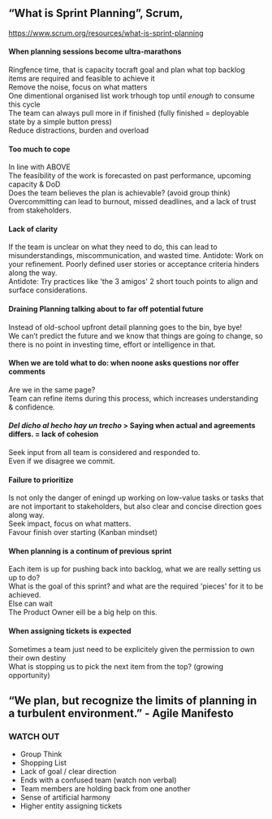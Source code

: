 
## “What is Sprint Planning”, Scrum,  
https://www.scrum.org/resources/what-is-sprint-planning

#### When planning sessions become ultra-marathons<br/>
Ringfence time, that is capacity tocraft goal and plan what top backlog items are required and feasible to achieve it<br/>
Remove the noise, focus on what matters<br/>
One dimentional organised list work trhough top until *enough* to consume this cycle<br/>
The team can always pull more in if finished (fully finished = deployable state by a simple button press)<br/>
Reduce distractions, burden and overload<br/>

#### Too much to cope<br/>
In line with ABOVE<br/>
The feasibility of the work is forecasted on past performance, upcoming capacity & DoD <br/>
Does the team believes the plan is achievable? (avoid group think)<br/>
Overcommitting can lead to burnout, missed deadlines, and a lack of trust from stakeholders. <br/>

#### Lack of clarity<br/>
If the team is unclear on what they need to do, this can lead to misunderstandings, miscommunication, and wasted time. 
Antidote: Work on your refinement. Poorly defined user stories or acceptance criteria hinders along the way.<br/>
Antidote: Try practices like 'the 3 amigos' 2 short touch points to align and surface considerations.<br/>

#### Draining Planning talking about to far off potential future<br/>
Instead of old-school upfront detail planning goes to the bin, bye bye!<br/> 
We can’t predict the future and we know that things are going to change, so there is no point in investing time, effort or intelligence in that. <br/>

#### When we are told what to do: when noone asks questions nor offer comments<br/>
Are we in the same page?<br/>
Team can refine items during this process, which increases understanding & confidence.<br/>

#### *Del dicho al hecho hay un trecho* > Saying when actual and agreements differs. = lack of cohesion<br/>
Seek input from all team is considered and responded to. <br/>
Even if we disagree we commit.<br/>

#### Failure to prioritize
Is not only the danger of eningd up working on low-value tasks or tasks that are not important to stakeholders, but also clear and concise direction goes along way.<br/>
Seek impact, focus on what matters. <br/>
Favour finish over starting (Kanban mindset) <br/>

#### When planning is a continum of previous sprint<br/>
Each item is up for pushing back into backlog, what we are really setting us up to do?<br/>
What is the goal of this sprint? and what are the required 'pieces' for it to be achieved.<br/>
Else can wait <br/>
The Product Owner eill be a big help on this.<br/>

#### When assigning tickets is expected<br/>
Sometimes a team just need to be explicitely given the permission to own their own destiny<br/>
What is stopping us to pick the next item from the top? (growing opportunity)<br/>


## “We plan, but recognize the limits of planning in a turbulent environment.” - Agile Manifesto

### WATCH OUT
* Group Think
* Shopping List
* Lack of goal / clear direction
* Ends with a confused team (watch non verbal)
* Team members are holding back from one another
* Sense of artificial harmony
* Higher entity assigning tickets
